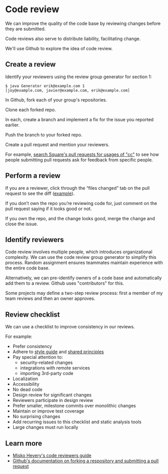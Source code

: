 # Code review

We can improve the quality of the code base by reviewing changes before they are submitted.

Code reviews also serve to distribute liability, facilitating change.

We'll use Github to explore the idea of code review.

## Create a review

Identify your reviewers using the review group generator for section 1:

```nohighlight
$ java Generator erik@example.com 1
[joy@example.com, javier@example.com, erik@example.com]
```

In Github, fork each of your group's repositories.

Clone each forked repo.

In each, create a branch and implement a fix for the issue you reported earlier.

Push the branch to your forked repo.

Create a pull request and mention your reviewers.

For example, [search Square's pull requests for usages of "cc"](https://github.com/search?utf8=%E2%9C%93&q=cc+language%3Ajava+type%3Apr+user%3Asquare&type=Issues&ref=searchresults) to see how people submitting pull requests ask for feedback from specific people.

## Perform a review

If you are a reviewer, click through the “files changed” tab on the pull request to see the diff ([example](https://github.com/square/okhttp/pull/1488/files)).

If you don’t own the repo you’re reviewing code for, just comment on the pull request saying if it looks good or not.

If you own the repo, and the change looks good, merge the change and close the issue.

## Identify reviewers

Code review involves multiple people, which introduces organizational complexity. We can use the code review group generator to simplify this process. Random assignment ensures teammates maintain experience with the entire code base.

Alternatively, we can pre-identify owners of a code base and automatically add them to a review. Github uses "contributors" for this.

Some projects may define a two-step review process: first a member of my team reviews and then an owner approves.

## Review checklist

We can use a checklist to improve consistency in our reviews.

For example:
* Prefer consistency
* Adhere to [style guide](style.md) and [shared principles](../collaboration/principles.md)
* Pay special attention to:
  * security-related changes
  * integrations with remote services
  * importing 3rd-party code
* Localization
* Accessibility
* No dead code
* Design review for significant changes
* Reviewers participate in design review
* Prefer smaller, milestone commits over monolithic changes
* Maintain or improve test coverage
* No surprising changes
* Add recurring issues to this checklist and static analysis tools
* Large changes must run locally

## Learn more

* [Misko Hevery's code reviewers guide](http://misko.hevery.com/code-reviewers-guide/)
* [Github's documentation on forking a respository and submitting a pull request](https://guides.github.com/activities/forking/)